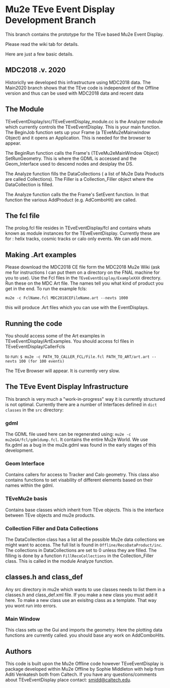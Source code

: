 # Mu2e TEve Event Display Development Branch

This branch contains the prototype for the TEve based Mu2e Event Display.

Please read the wiki tab for details.

Here are just a few basic details.

## MDC2018 .v. 2020

Historiclly we developed this infrastructure using MDC2018 data. The Main2020 branch shows that the TEve code is independent of the Offline version and thus can be used with MDC2018 data and recent data

## The Module

TEveEventDisplay/src/TEveEventDisplay_module.cc is the Analyzer mdoule which currently controls the TEveEventDisplay. This is your main function. The BeginJob function sets up your Frame (a TEveMu2eMainwindow Object) and it opens an Application. This is needed for the browser to appear.

The BeginRun function calls the Frame's (TEveMu2eMainWindow Object) SetRunGeometry. This is where the GDML is accessed and the Geom_Interface used to descend nodes and desiplay the DS.

The Analyze function fills the DataCollections ( a list of Mu2e Data Products are called Collections). The Filler is a Collection_Filler object where the DataCollection is filled.

The Analyze function calls the the Frame's SetEvent function. In that function the various AddProduct (e.g. AdComboHit) are called.

## The fcl file

The prolog.fcl file resides in TEveEventDisplay/fcl and contains whats known as module instances for the TEveEventDisplay. Currently these are for : helix tracks, cosmic tracks or calo only events. We can add more.

## Making .Art examples

Please download the MDC2018 CE file form the MDC2018 Mu2e Wiki (ask me for instructions I can put them on a directory on the FNAL machine for you to use). Use the Fcl files in the ```TEveEventDisplay/ExampleXXX``` directory. Run these on the MDC Art file. The names tell you what kind of product you get in the end. To run the example fcls:

```
mu2e -c FclName.fcl MDC2018CEFileName.art --nevts 1000
```

this will produce .Art files which you can use with the EventDisplays.

## Running the code

You should access some of the Art examples in TEveEventDisplay/ArtExamples. You should access fcl files in TEveEventDisplay/CallerFcls

to run: ```$ mu2e -c PATH_TO_CALLER_FCL/File.fcl PATH_TO_ART/art.art --nevts 100 (for 100 events)```

The TEve Browser will appear. It is currently very slow.

## The TEve Event Display Infrastructure

This branch is very much a "work-in-progress" way it is currently structured is not optimal. Currently there are a number of Interfaces defined in ``dict classes`` in the ``src`` directory:

### gdml

The GDML file used here can be regenerated using: ```mu2e -c mu2eG4/fcl/gdmldump.fcl```. It contains the entire Mu2e World. We use fix.gdml as a bug in the mu2e.gdml was found in the early stages of this development.

### Geom Interface

Contains callers for access to Tracker and Calo geometry. This class also contains functions to set visability of different elements based on their names within the gdml.

### TEveMu2e basis

Contains base classes which inherit from TEve objects. This is the interface between TEve objects and mu2e products. 

### Collection Filler and Data Collections

The DataCollection class has a list all the possible Mu2e data collections we might want to access. The full list is found in ```Offline/RecoDataProduct/inc```. The collections in DataCollections are set to 0 unless they are filled. The filling is done by a function ```FillRecoCollections``` in the Collection_Filler class. This is called in the module Analyze function.

## classes.h and class_def

Any src directory in mu2e which wants to use classes needs to list them in a classes.h and class_def.xml file. If you make a new class you must add it here. To make a new class use an exisitng class as a template. That way you wont run into errors.

### Main Window

This class sets up the Gui and imports the geometry. Here the plotting data functions are currently called. you should base any work on AddComboHits.

## Authors

This code is built upon the Mu2e Offline code however TEveEventDisplay is package developed within Mu2e Offline by Sophie Middleton with help from Aditi Venkatesh both from Caltech. If you have any questions/comments about TEveEventDisplay place contact: smidd@caltech.edu.


